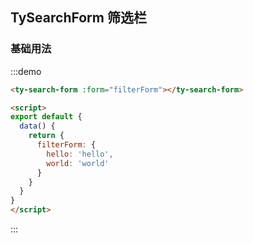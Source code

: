 ## TySearchForm 筛选栏

### 基础用法

:::demo
```html
<ty-search-form :form="filterForm"></ty-search-form>

<script>
export default {
  data() {
    return {
      filterForm: {
        hello: 'hello',
        world: 'world'
      }
    }
  }
}
</script>
```
:::